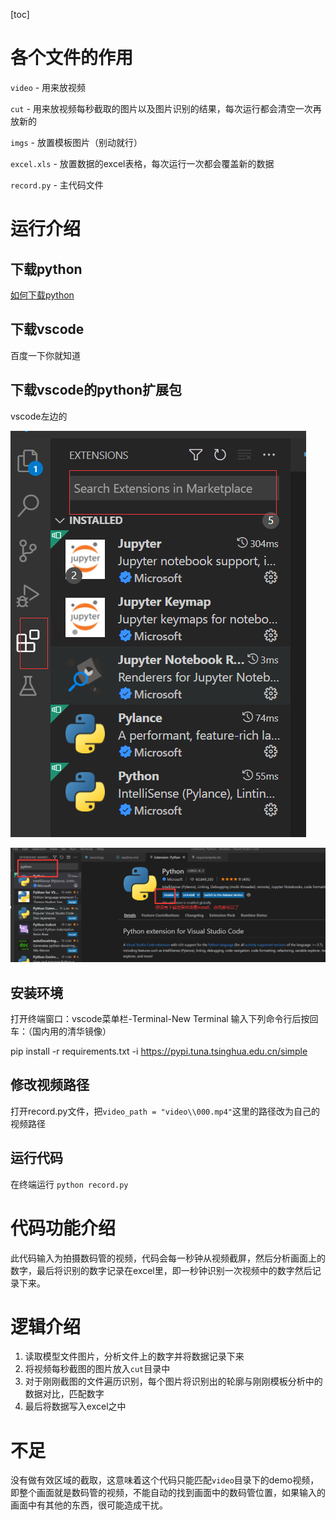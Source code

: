 [toc]
# 各个文件的作用

`video` - 用来放视频

`cut` - 用来放视频每秒截取的图片以及图片识别的结果，每次运行都会清空一次再放新的

`imgs` - 放置模板图片（别动就行）

`excel.xls` - 放置数据的excel表格，每次运行一次都会覆盖新的数据

`record.py` - 主代码文件

# 运行介绍

## 下载python

[如何下载python](https://zhuanlan.zhihu.com/p/391102695)

## 下载vscode
百度一下你就知道

## 下载vscode的python扩展包
vscode左边的

![](01.png)

![](00.png)

## 安装环境
打开终端窗口：vscode菜单栏-Terminal-New Terminal
输入下列命令行后按回车：（国内用的清华镜像）

pip install -r requirements.txt -i https://pypi.tuna.tsinghua.edu.cn/simple

## 修改视频路径
打开record.py文件，把`video_path = "video\\000.mp4"`这里的路径改为自己的视频路径
## 运行代码
在终端运行 `python record.py`

# 代码功能介绍

此代码输入为拍摄数码管的视频，代码会每一秒钟从视频截屏，然后分析画面上的数字，最后将识别的数字记录在excel里，即一秒钟识别一次视频中的数字然后记录下来。

# 逻辑介绍

1. 读取模型文件图片，分析文件上的数字并将数据记录下来
2. 将视频每秒截图的图片放入`cut`目录中
3. 对于刚刚截图的文件遍历识别，每个图片将识别出的轮廓与刚刚模板分析中的数据对比，匹配数字
4. 最后将数据写入excel之中

# 不足

没有做有效区域的截取，这意味着这个代码只能匹配`video`目录下的demo视频，即整个画面就是数码管的视频，不能自动的找到画面中的数码管位置，如果输入的画面中有其他的东西，很可能造成干扰。
